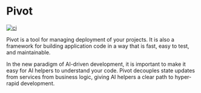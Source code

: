 # Pivot

[![ci](https://github.com/andyjessop/pivot/actions/workflows/ci.yml/badge.svg?branch=main)](https://github.com/andyjessop/pivot/actions/workflows/ci.yml)

Pivot is a tool for managing deployment of your projects. It is also a framework for building application code in a way that is fast, easy to test, and maintainable.

In the new paradigm of AI-driven development, it is important to make it easy for AI helpers to understand your code. Pivot decouples state updates from services from business logic, giving AI helpers a clear path to hyper-rapid development.
